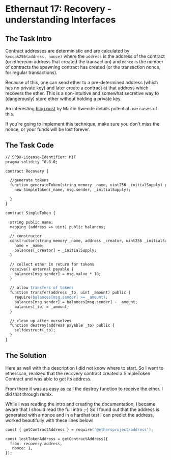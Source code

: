 # Ethernaut 17: Recovery - understanding Interfaces

## The Task Intro

Contract addresses are deterministic and are calculated by `keccak256(address, nonce)` where the `address` is the address of the contract (or ethereum address that created the transaction) and `nonce` is the number of contracts the spawning contract has created (or the transaction nonce, for regular transactions).

Because of this, one can send ether to a pre-determined address
(which has no private key) and later create a contract at that address
which recovers the ether. This is a non-intuitive and somewhat secretive
way to (dangerously) store ether without holding a private key.

An interesting [blog post](https://swende.se/blog/Ethereum_quirks_and_vulns.html) by Martin Swende details potential use cases of this.

If you're going to implement this technique, make sure you don't miss the nonce, or your funds will be lost forever.

## The Task Code

```apache
// SPDX-License-Identifier: MIT
pragma solidity ^0.8.0;

contract Recovery {

  //generate tokens
  function generateToken(string memory _name, uint256 _initialSupply) public {
    new SimpleToken(_name, msg.sender, _initialSupply);

  }
}

contract SimpleToken {

  string public name;
  mapping (address => uint) public balances;

  // constructor
  constructor(string memory _name, address _creator, uint256 _initialSupply) {
    name = _name;
    balances[_creator] = _initialSupply;
  }

  // collect ether in return for tokens
  receive() external payable {
    balances[msg.sender] = msg.value * 10;
  }

  // allow transfers of tokens
  function transfer(address _to, uint _amount) public {
    require(balances[msg.sender] >= _amount);
    balances[msg.sender] = balances[msg.sender] - _amount;
    balances[_to] = _amount;
  }

  // clean up after ourselves
  function destroy(address payable _to) public {
    selfdestruct(_to);
  }
}
```

## The Solution

Here as well with this description I did not know where to start. So I went to etherscan, realized that the recovery contract created a SimpleToken Contract and was able to get its address.

From there it was as easy as call the destroy function to receive the ether. I did that through remix.

While I was reading the intro and creating the documentation, I became aware that I should read the full intro ;-) So I found out that the address is generated with a nonce and in a hardhat test I can predict the address, worked beautifully with these lines below!

```apache
const { getContractAddress } = require('@ethersproject/address');

const lostTokenAddress = getContractAddress({
  from: recovery.address,
   nonce: 1,
});
```
